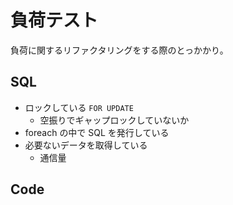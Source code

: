 # 負荷テスト
負荷に関するリファクタリングをする際のとっかかり。

## SQL
- ロックしている `FOR UPDATE`
  - 空振りでギャップロックしていないか
- foreach の中で SQL を発行している
- 必要ないデータを取得している
  - 通信量

## Code
